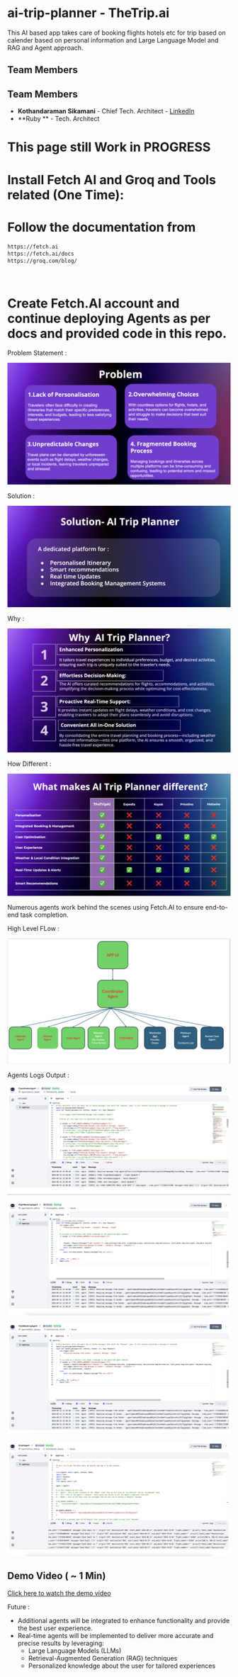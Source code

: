 # ai-trip-planner - TheTrip.ai
This AI based app takes care of booking flights hotels etc for trip based on calender  based on personal information and Large Language Model and RAG and Agent approach. 

## Team Members

## Team Members

- **Kothandaraman Sikamani** - Chief Tech. Architect - [LinkedIn](https://www.linkedin.com/in/kothandaramans/)
- **Ruby ** - Tech. Architect 

# This page still Work in PROGRESS

# Install Fetch AI and Groq and Tools related (One Time):

# Follow the documentation from 

```
https://fetch.ai
https://fetch.ai/docs
https://groq.com/blog/

 
```

# Create Fetch.AI account and continue deploying Agents as per docs and provided code in this repo.

Problem Statement :

![alt text](images/Problem_Statement.png)

Solution :

![alt text](images/Solution.png)

Why :

![alt text](images/why.png)

How Different :

![alt text](images/how_diff.png)


Numerous agents work behind the scenes using Fetch.AI to ensure end-to-end task completion.

High Level FLow :

![alt text](images/Architecture.png)

Agents Logs Output : 

![alt text](images/CoordinatorAgent.png)


![alt text](images/FlightBookingAgent.png)


![alt text](images/HotelBookingAgent.png)


![alt text](images/EmailAgent.png)


## Demo Video ( ~ 1 Min)

[Click here to watch the demo video](images/1_min_demo.mp4)


Future : 
- Additional agents will be integrated to enhance functionality and provide the best user experience.
- Real-time agents will be implemented to deliver more accurate and precise results by leveraging:
  - Large Language Models (LLMs)
  - Retrieval-Augmented Generation (RAG) techniques
  - Personalized knowledge about the user for tailored experiences
